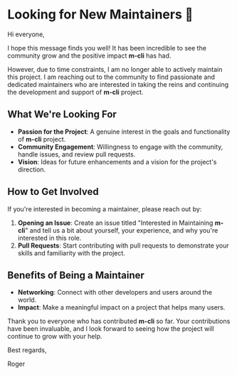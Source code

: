 # Looking for New Maintainers 🚀

Hi everyone,

I hope this message finds you well! It has been incredible to see the community grow and the positive impact **m-cli** has had.

However, due to time constraints, I am no longer able to actively maintain this project. I am reaching out to the community to find passionate and dedicated maintainers who are interested in taking the reins and continuing the development and support of **m-cli** project. 

## What We're Looking For

- **Passion for the Project**: A genuine interest in the goals and functionality of **m-cli** project.
- **Community Engagement**: Willingness to engage with the community, handle issues, and review pull requests.
- **Vision**: Ideas for future enhancements and a vision for the project's direction.

## How to Get Involved

If you're interested in becoming a maintainer, please reach out by:

1. **Opening an Issue**: Create an issue titled "Interested in Maintaining **m-cli**" and tell us a bit about yourself, your experience, and why you're interested in this role.
2. **Pull Requests**: Start contributing with pull requests to demonstrate your skills and familiarity with the project.

## Benefits of Being a Maintainer

- **Networking**: Connect with other developers and users around the world.
- **Impact**: Make a meaningful impact on a project that helps many users.

Thank you to everyone who has contributed **m-cli** so far. Your contributions have been invaluable, and I look forward to seeing how the project will continue to grow with your help.

Best regards,

Roger  
